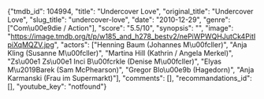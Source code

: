 {"tmdb_id": 104994, "title": "Undercover Love", "original_title": "Undercover Love", "slug_title": "undercover-love", "date": "2010-12-29", "genre": ["Com\u00e9die / Action"], "score": "5.5/10", "synopsis": "", "image": "https://image.tmdb.org/t/p/w185_and_h278_bestv2/nePiWPWQHJutCk4PitIpiXqMQZV.jpg", "actors": ["Henning Baum (Johannes M\u00fcller)", "Anja Kling (Susanne M\u00fcller)", "Martina Hill (Kathrin / Angela Merkel)", "Zs\u00e1 Zs\u00e1 Inci B\u00fcrkle (Denise M\u00fcller)", "Elyas M\u2019Barek (Sam McPhearson)", "Gregor Blo\u00e9b (Hagedorn)", "Anja Karmanski (Frau im Supermarkt)"], "comments": [], "recommandations_id": [], "youtube_key": "notfound"}
